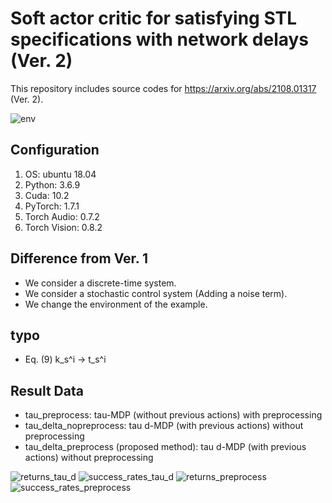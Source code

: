 # Soft actor critic for satisfying STL specifications with network delays (Ver. 2)

This repository includes source codes for https://arxiv.org/abs/2108.01317 (Ver. 2). 

![env](https://user-images.githubusercontent.com/68591842/156919636-ff35054a-57af-4478-b623-e5e2e5fa78f6.gif)

## Configuration
1. OS: ubuntu 18.04
2. Python: 3.6.9
3. Cuda: 10.2
4. PyTorch: 1.7.1
5. Torch Audio: 0.7.2
6. Torch Vision: 0.8.2

## Difference from Ver. 1
- We consider a discrete-time system.
- We consider a stochastic control system (Adding a noise term).
- We change the environment of the example.

## typo
- Eq. (9) k_s^i -> t_s^i

## Result Data
- tau_preprocess: tau-MDP (without previous actions) with preprocessing
- tau_delta_nopreprocess: tau d-MDP (with previous actions) without preprocessing
- tau_delta_preprocess (proposed method): tau d-MDP (with previous actions) without preprocessing

![returns_tau_d](https://user-images.githubusercontent.com/68591842/156919395-1cb3df9c-d8d5-4188-a1f4-85da6dab6f6e.png)
![success_rates_tau_d](https://user-images.githubusercontent.com/68591842/156919433-1f7e21ed-6ebe-4a2b-a684-f6e653ca256e.png)
![returns_preprocess](https://user-images.githubusercontent.com/68591842/156919461-416a68d2-fcfe-487c-a84a-9f1971092382.png)
![success_rates_preprocess](https://user-images.githubusercontent.com/68591842/156919486-1d0b83ba-aa0c-45bd-bb4d-5ec1bb7c4352.png)
